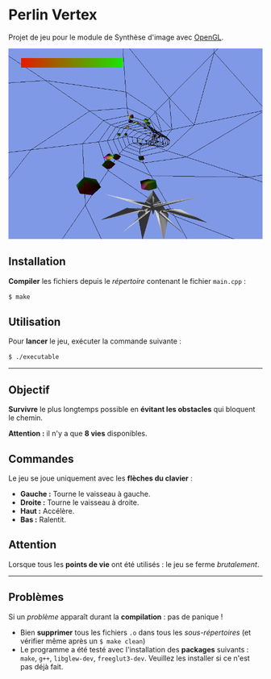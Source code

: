 # Perlin Vertex

Projet de jeu pour le module de Synthèse d'image avec [OpenGL](https://www.opengl.org/).

![Capture du jeu](./data/Jeu.png)

## Installation

**Compiler** les fichiers depuis le *répertoire* contenant le fichier `main.cpp` :
```sh
$ make
```

## Utilisation

Pour **lancer** le jeu, exécuter la commande suivante :
```sh
$ ./executable
```

---
## Objectif

**Survivre** le plus longtemps possible en **évitant les obstacles** qui bloquent le chemin.

**Attention :** il n'y a que **8 vies** disponibles.


## Commandes

Le jeu se joue uniquement avec les **flèches du clavier** :
- **Gauche :** Tourne le vaisseau à gauche.
- **Droite :** Tourne le vaisseau à droite.
- **Haut :** Accélère.
- **Bas :** Ralentit.


## Attention

Lorsque tous les **points de vie** ont été utilisés : le jeu se ferme *brutalement*.

---
## Problèmes

Si un *problème* apparaît durant la **compilation** : pas de panique !
- Bien **supprimer** tous les fichiers `.o` dans tous les *sous-répertoires* (et vérifier même après un `$ make clean`)
- Le programme a été testé avec l'installation des **packages** suivants : `make`, `g++`, `libglew-dev`, `freeglut3-dev`. Veuillez les installer si ce n'est pas déjà fait.